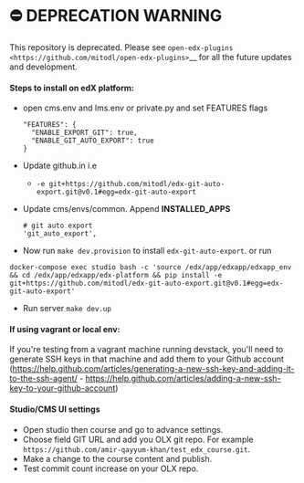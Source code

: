 
⛔️ DEPRECATION WARNING
======================

This repository is deprecated. Please see `open-edx-plugins <https://github.com/mitodl/open-edx-plugins>`__ for all the future updates and development.


#### Steps to install on edX platform:

- open cms.env and lms.env or private.py and set FEATURES flags
  
  ```
  "FEATURES": {
    "ENABLE_EXPORT_GIT": true,
    "ENABLE_GIT_AUTO_EXPORT": true
  }
  ```
- Update github.in i.e
  - `-e git+https://github.com/mitodl/edx-git-auto-export.git@v0.1#egg=edx-git-auto-export`
- Update cms/envs/common. Append **INSTALLED_APPS**
    ```    
    # git auto export
    'git_auto_export',
    ```
- Now run `make dev.provision` to install `edx-git-auto-export`. or run

```docker-compose exec studio bash -c 'source /edx/app/edxapp/edxapp_env && cd /edx/app/edxapp/edx-platform && pip install -e git+https://github.com/mitodl/edx-git-auto-export.git@v0.1#egg=edx-git-auto-export'```
- Run server `make dev.up`

#### If using vagrant or local env:
 If you're testing from a vagrant machine running devstack, you'll need to generate SSH keys in that
machine and add them to your Github account 
(https://help.github.com/articles/generating-a-new-ssh-key-and-adding-it-to-the-ssh-agent/ - 
https://help.github.com/articles/adding-a-new-ssh-key-to-your-github-account)

#### Studio/CMS UI settings
- Open studio then course and go to advance settings.
- Choose field GIT URL and add you OLX git repo. For example `https://github.com/amir-qayyum-khan/test_edx_course.git`.
- Make a change to the course content and publish.
- Test commit count increase on your OLX repo.
